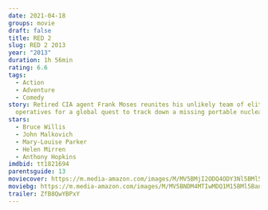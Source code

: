 ```yaml
---
date: 2021-04-18
groups: movie
draft: false
title: RED 2
slug: RED 2 2013
year: "2013"
duration: 1h 56min
rating: 6.6
tags:
  - Action
  - Adventure
  - Comedy
story: Retired CIA agent Frank Moses reunites his unlikely team of elite
  operatives for a global quest to track down a missing portable nuclear device.
stars:
  - Bruce Willis
  - John Malkovich
  - Mary-Louise Parker
  - Helen Mirren
  - Anthony Hopkins
imdbid: tt1821694
parentsguide: 13
moviecover: https://m.media-amazon.com/images/M/MV5BMjI2ODQ4ODY3Nl5BMl5BanBnXkFtZTcwNTc2NzE1OQ@@._V1_FMjpg_UY818_.jpg
moviebg: https://m.media-amazon.com/images/M/MV5BNDM4MTIwMDQ1M15BMl5BanBnXkFtZTcwNTEzNjQ3OQ@@._V1_FMjpg_UX1280_.jpg
trailer: ZfB8QwYBPxY
---
```

